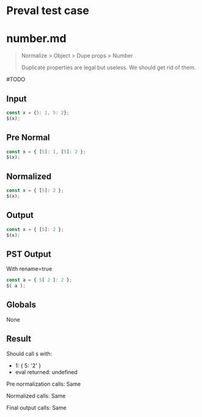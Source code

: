 # Preval test case

# number.md

> Normalize > Object > Dupe props > Number
>
> Duplicate properties are legal but useless. We should get rid of them.

#TODO

## Input

`````js filename=intro
const x = {5: 1, 5: 2};
$(x);
`````

## Pre Normal


`````js filename=intro
const x = { [5]: 1, [5]: 2 };
$(x);
`````

## Normalized


`````js filename=intro
const x = { [5]: 2 };
$(x);
`````

## Output


`````js filename=intro
const x = { [5]: 2 };
$(x);
`````

## PST Output

With rename=true

`````js filename=intro
const a = { 5[ 2 ]: 2 };
$( a );
`````

## Globals

None

## Result

Should call `$` with:
 - 1: { 5: '2' }
 - eval returned: undefined

Pre normalization calls: Same

Normalized calls: Same

Final output calls: Same
